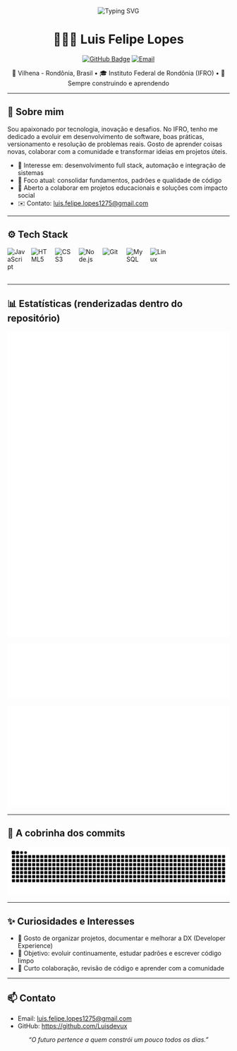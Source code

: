 <!-- Banner / Cabeçalho -->
<p align="center">
  <img src="https://readme-typing-svg.demolab.com?duration=3200&pause=700&color=58A6FF&center=true&vCenter=true&width=800&lines=Ol%C3%A1%2C+eu+sou+Luis+Felipe+Lopes+(Luisdevux)!;Desenvolvimento+de+Software+%7C+IFRO+%7C+Aprendizado+Cont%C3%ADnuo;Tecnologia%2C+inova%C3%A7%C3%A3o+e+solu%C3%A7%C3%B5es+reais" alt="Typing SVG" />
</p>

<h1 align="center">👨🏻‍💻 Luis Felipe Lopes</h1>

<p align="center">
  <a href="https://github.com/Luisdevux"><img alt="GitHub Badge" src="https://img.shields.io/badge/-Luisdevux-181717?style=for-the-badge&logo=github&logoColor=white"></a>
  <a href="mailto:luis.felipe.lopes1275@gmail.com"><img alt="Email" src="https://img.shields.io/badge/Email-luis.felipe.lopes1275%40gmail.com-FF4D4D?style=for-the-badge&logo=gmail&logoColor=white"></a>
</p>

<p align="center">
  📍 Vilhena - Rondônia, Brasil • 🎓 Instituto Federal de Rondônia (IFRO) • 🚀 Sempre construindo e aprendendo
</p>

---

## 🧭 Sobre mim

Sou apaixonado por tecnologia, inovação e desafios. No IFRO, tenho me dedicado a evoluir em desenvolvimento de software, boas práticas, versionamento e resolução de problemas reais. Gosto de aprender coisas novas, colaborar com a comunidade e transformar ideias em projetos úteis.

- 🔭 Interesse em: desenvolvimento full stack, automação e integração de sistemas
- 🧠 Foco atual: consolidar fundamentos, padrões e qualidade de código
- 🤝 Aberto a colaborar em projetos educacionais e soluções com impacto social
- ✉️ Contato: luis.felipe.lopes1275@gmail.com

---

## ⚙️ Tech Stack

<div style="display: flex; flex-wrap: wrap; gap: 12px;">
  <img title="JavaScript" alt="JavaScript" width="42" src="https://cdn.jsdelivr.net/gh/devicons/devicon@latest/icons/javascript/javascript-original.svg" />
  <img title="HTML5" alt="HTML5" width="42" src="https://cdn.jsdelivr.net/gh/devicons/devicon@latest/icons/html5/html5-original.svg" />
  <img title="CSS3" alt="CSS3" width="42" src="https://cdn.jsdelivr.net/gh/devicons/devicon@latest/icons/css3/css3-original.svg" />
  <img title="Node.js" alt="Node.js" width="42" src="https://cdn.jsdelivr.net/gh/devicons/devicon@latest/icons/nodejs/nodejs-original.svg" />
  <img title="Git" alt="Git" width="42" src="https://cdn.jsdelivr.net/gh/devicons/devicon@latest/icons/git/git-original.svg" />
  <img title="MySQL" alt="MySQL" width="42" src="https://cdn.jsdelivr.net/gh/devicons/devicon@latest/icons/mysql/mysql-original.svg" />
  <img title="Linux" alt="Linux" width="42" src="https://cdn.jsdelivr.net/gh/devicons/devicon@latest/icons/linux/linux-original.svg" />
</div>

<br/>

---

## 📊 Estatísticas (renderizadas dentro do repositório)

<p align="center">
  <!-- Métricas consolidadas -->
  <img alt="Metrics overview" src="./metrics.svg" />
</p>

<p align="center">
  <!-- Linguagens (detalhadas) -->
  <img alt="Languages" src="./metrics.languages.svg" />
</p>

<p align="center">
  <!-- Calendário de contribuições (meio ano) -->
  <img alt="Contribuições" src="./metrics.isocalendar.svg" />
</p>

---

## 🐍 A cobrinha dos commits

<p align="center">
  <picture>
    <source media="(prefers-color-scheme: dark)" srcset="https://raw.githubusercontent.com/Luisdevux/Luisdevux/output/snake-dark.svg" />
    <source media="(prefers-color-scheme: light)" srcset="https://raw.githubusercontent.com/Luisdevux/Luisdevux/output/snake.svg" />
    <img alt="Snake animation" src="https://raw.githubusercontent.com/Luisdevux/Luisdevux/output/snake.svg" />
  </picture>
</p>

---

## ✨ Curiosidades e Interesses

- 🔧 Gosto de organizar projetos, documentar e melhorar a DX (Developer Experience)
- 🎯 Objetivo: evoluir continuamente, estudar padrões e escrever código limpo
- 🤝 Curto colaboração, revisão de código e aprender com a comunidade

---

## 📫 Contato

- Email: luis.felipe.lopes1275@gmail.com
- GitHub: https://github.com/Luisdevux

<p align="center">
  <i>“O futuro pertence a quem constrói um pouco todos os dias.”</i>
</p>
